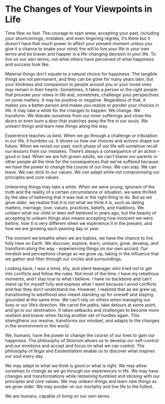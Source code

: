 # **The Changes of Your Viewpoints in Life**

Time flew so fast. The courage to start anew, accepting your past, including your shortcomings, mistakes, and even lingering regrets, it’s there but it doesn’t have that much power to affect your present moment unless you give it a chance to snake your mind; the will to live your life in your own terms and be braver and happier is a life-changing decision in your life. To live on our own terms, not what others have perceived of what happiness and success look like. 

Material things don’t equate to a natural choice for happiness. The tangible things are not permanent, and they can be gone for many years later, but your kindness and compassion to people around you or your loved ones may remain in their hearts. Sometimes, it takes a person or the right people that provoke your views in life and, sometimes, challenge your perspectives on some matters. It may be positive or negative. Regardless of that, it makes you a better person and makes you realize or ponder your choices in life. It may take a while for the changes to happen. We change. We transform. We liberate ourselves from our inner sufferings and close the doors or even burn a door that snatches away the fire in our souls. We unlearn things and learn new things along the way. 

Experience teaches us best. When we go through a challenge or tribulation in our life, it humbles us. It shows us how our choices and actions shape our future. When we revisit our past, each phase of our life will somehow recall our lessons from our mistakes. There’s always a consequence of an action \- good or bad. When we are full-grown adults, we can’t blame our parents or other people all the time for the consequences that we’ve suffered because we have the power to change the course of our lives. We can stay. We can leave. We can stick to our values. We can adapt while not compromising our principles and core values. 

Unlearning things may take a while. When we were young, ignorant of the truth and the reality of a certain circumstance or situation, we were thrilled by the idea of believing that it was real or the right thing to do. But as we grow older, we realize that it is not what we think it is, such as dating matters, marriage, love, values, practices, beliefs, and traditions. We unlearn what our child or teen self believed in years ago, but the beauty of accepting to unlearn things also means accepting how innocent we were before, how it is very different when we experience it in the present, and how we are growing each passing day or year. 

The moment we breathe when we are babies, we have the chance to live fully here on Earth. We discover, explore, learn, unlearn, grow, develop, and transform along the way \- experiencing things on our own accord. Our mindset and perceptions change as we grow up, taking in the influence that we gather and filter through our circles and surroundings. 

Looking back, I was a timid, shy, and silent teenager who tried not to get into conflicts and follow the rules. Not most of the time. I have my rebellious moments, and I stay true to what I believe. I have no backbone and can’t stand up for myself fully and express what I want because I avoid conflicts and fear they don’t understand me. However, I realized that as we grew up, transitioning to adulthood also meant standing up for oneself and staying grounded at the same time. We can’t rely on others when managing our lives or our life’s direction. We carve the paths, take detours at some point, and go to our destination. It takes setbacks and challenges to become more resilient and braver when facing another set of hurdles again. This strengthens our resolve, transforms our mindset, and adapts to the changes in the environment or the world. 

We, humans, have the power to change the course of our lives to gain our happiness. The philosophy of Stoicism allows us to develop our self-control and our emotions and accept and focus on what we can control. The philosophy of Ikigai and Existentialism enable us to discover what inspires our soul every day. 

We may adapt to what we think is good or what is right. We may allow ourselves to change as we go through our experiences in life. We may have changes and transformations while remaining humbled and sticking with our principles and core values. We may unlearn things and learn new things as we grow older. We may ponder on our mortality and live life to the fullest. 

We are humans, capable of living on our own terms. 